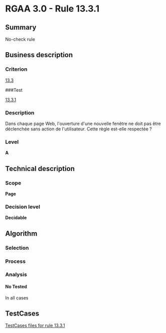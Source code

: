 # RGAA 3.0 -  Rule 13.3.1

## Summary

No-check rule

## Business description

### Criterion

[13.3](http://disic.github.io/rgaa_referentiel_en/RGAA3.0_Criteria_English_version_v1.html#crit-13-3)

###Test

[13.3.1](http://disic.github.io/rgaa_referentiel_en/RGAA3.0_Criteria_English_version_v1.html#test-13-3-1)

### Description

Dans chaque page Web, l'ouverture d'une nouvelle fen&ecirc;tre ne doit pas &ecirc;tre d&eacute;clench&eacute;e sans action de l'utilisateur. Cette r&egrave;gle est-elle respect&eacute;e ?

### Level

**A**

## Technical description

### Scope

**Page**

### Decision level

**Decidable**

## Algorithm

### Selection

### Process

### Analysis

#### No Tested 

In all cases









##  TestCases 

[TestCases files for rule 13.3.1](https://github.com/Asqatasun/Asqatasun/tree/master/rules/rules-rgaa3.0/src/test/resources/testcases/rgaa30/Rgaa30Rule130301/) 



